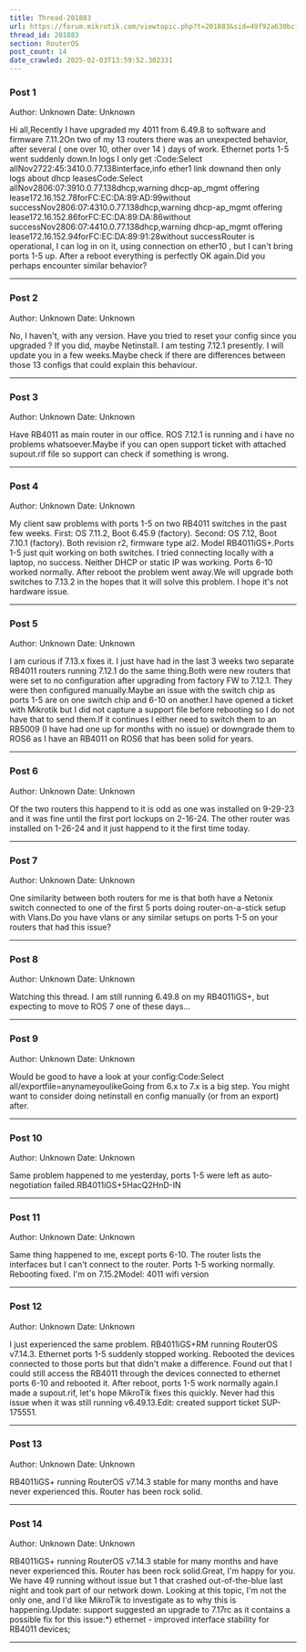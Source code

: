 ```yaml
---
title: Thread-201883
url: https://forum.mikrotik.com/viewtopic.php?t=201883&sid=49f92a630bc7970d8ca50523be880e8f
thread_id: 201883
section: RouterOS
post_count: 14
date_crawled: 2025-02-03T13:59:52.302331
---
```


### Post 1
Author: Unknown
Date: Unknown

Hi all,Recently I have upgraded my 4011 from 6.49.8 to software and firmware 7.11.2On two of my 13 routers there was an unexpected behavior, after several ( one over 10, other over 14 )  days of work. Ethernet ports 1-5 went suddenly down.In logs I only get :Code:Select allNov2722:45:3410.0.77.138interface,info ether1 link downand then only logs about dhcp leasesCode:Select allNov2806:07:3910.0.77.138dhcp,warning dhcp-ap_mgmt offering lease172.16.152.78forFC:EC:DA:89:AD:99without successNov2806:07:4310.0.77.138dhcp,warning dhcp-ap_mgmt offering lease172.16.152.86forFC:EC:DA:89:DA:86without successNov2806:07:4410.0.77.138dhcp,warning dhcp-ap_mgmt offering lease172.16.152.94forFC:EC:DA:89:91:28without successRouter is operational, I can log in on it, using connection on ether10 , but I can't bring ports 1-5 up. After a reboot everything is perfectly OK again.Did you perhaps encounter similar behavior?

---
### Post 2
Author: Unknown
Date: Unknown

No, I haven't, with any version. Have you tried to reset your config since you upgraded ? If you did, maybe Netinstall. I am testing 7.12.1 presently. I will update you in a few weeks.Maybe check if there are differences between those 13 configs that could explain this behaviour.

---
### Post 3
Author: Unknown
Date: Unknown

Have RB4011 as main router in our office. ROS 7.12.1 is running and i have no problems whatsoever.Maybe if you can open support ticket with attached supout.rif file so support can check if something is wrong.

---
### Post 4
Author: Unknown
Date: Unknown

My client saw problems with ports 1-5 on two RB4011 switches in the past few weeks. First: OS 7.11.2, Boot 6.45.9 (factory). Second: OS 7.12, Boot 7.10.1 (factory). Both revision r2, firmware type al2. Model RB4011iGS+.Ports 1-5 just quit working on both switches. I tried connecting locally with a laptop, no success. Neither DHCP or static IP was working. Ports 6-10 worked normally. After reboot the problem went away.We will upgrade both switches to 7.13.2 in the hopes that it will solve this problem. I hope it's not hardware issue.

---
### Post 5
Author: Unknown
Date: Unknown

I am curious if 7.13.x fixes it.  I just have had in the last 3 weeks two separate RB4011 routers running 7.12.1 do the same thing.Both were new routers that were set to no configuration after upgrading from factory FW to 7.12.1.  They were then configured manually.Maybe an issue with the switch chip as ports 1-5 are on one switch chip and 6-10 on another.I have opened a ticket with Mikrotik but I did not capture a support file before rebooting so I do not have that to send them.If it continues I either need to switch them to an RB5009 (I have had one up for months with no issue) or downgrade them to ROS6 as I have an RB4011 on ROS6 that has been solid for years.

---
### Post 6
Author: Unknown
Date: Unknown

Of the two routers this happend to it is odd as one was installed on 9-29-23 and it was fine until the first port lockups on 2-16-24.  The other router was installed on 1-26-24 and it just happend to it the first time today.

---
### Post 7
Author: Unknown
Date: Unknown

One similarity between both routers for me is that both have a Netonix switch connected to one of the first 5 ports doing router-on-a-stick setup with Vlans.Do you have vlans or any similar setups on ports 1-5 on your routers that had this issue?

---
### Post 8
Author: Unknown
Date: Unknown

Watching this thread.  I am still running 6.49.8 on my RB4011iGS+, but expecting to move to ROS 7 one of these days...

---
### Post 9
Author: Unknown
Date: Unknown

Would be good to have a look at your config:Code:Select all/exportfile=anynameyoulikeGoing from 6.x to 7.x is a big step. You might want to consider doing netinstall en config manually (or from an export) after.

---
### Post 10
Author: Unknown
Date: Unknown

Same problem happened to me yesterday, ports 1-5 were left as auto-negotiation failed.RB4011iGS+5HacQ2HnD-IN

---
### Post 11
Author: Unknown
Date: Unknown

Same thing happened to me, except ports 6-10. The router lists the interfaces but I can't connect to the router. Ports 1-5 working normally. Rebooting fixed. I'm on 7.15.2Model: 4011 wifi version

---
### Post 12
Author: Unknown
Date: Unknown

I just experienced the same problem. RB4011iGS+RM running RouterOS v7.14.3. Ethernet ports 1-5 suddenly stopped working. Rebooted the devices connected to those ports but that didn't make a difference. Found out that I could still access the RB4011 through the devices connected to ethernet ports 6-10 and rebooted it. After reboot, ports 1-5 work normally again.I made a supout.rif, let's hope MikroTik fixes this quickly. Never had this issue when it was still running v6.49.13.Edit: created support ticket SUP-175551.

---
### Post 13
Author: Unknown
Date: Unknown

RB4011iGS+ running RouterOS v7.14.3 stable for many months and have never experienced this. Router has been rock solid.

---
### Post 14
Author: Unknown
Date: Unknown

RB4011iGS+ running RouterOS v7.14.3 stable for many months and have never experienced this. Router has been rock solid.Great, I'm happy for you. We have 49 running without issue but 1 that crashed out-of-the-blue last night and took part of our network down. Looking at this topic, I'm not the only one, and I'd like MikroTik to investigate as to why this is happening.Update: support suggested an upgrade to 7.17rc as it contains a possible fix for this issue:*) ethernet - improved interface stability for RB4011 devices;

---
